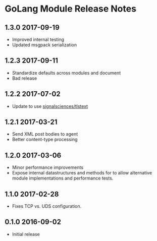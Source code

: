 # GoLang Module Release Notes

## 1.3.0 2017-09-19

* Improved internal testing
* Updated msgpack serialization

## 1.2.3 2017-09-11

* Standardize defaults across modules and document
* Bad release

## 1.2.2 2017-07-02

* Update to use [signalsciences/tlstext](https://github.com/signalsciences/tlstext)

## 1.2.1 2017-03-21

* Send XML post bodies to agent
* Better content-type processing

## 1.2.0 2017-03-06

* Minor performance improvements
* Expose internal datastructures and methods for
  to allow alternative module implementations and
  performance tests.

## 1.1.0 2017-02-28

* Fixes TCP vs. UDS configuration.

## 0.1.0 2016-09-02

* Initial release
